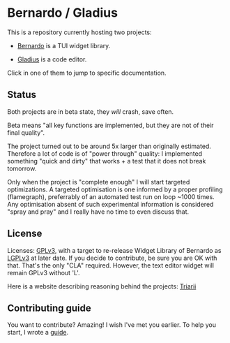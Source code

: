 # Bernardo / Gladius

This is a repository currently hosting two projects:

- [Bernardo](docs/bernardo_tui/index.md) is a TUI widget library.

- [Gladius](docs/gladius/index.md) is a code editor.

Click in one of them to jump to specific documentation. 

## Status

Both projects are in beta state, they *will* crash, save often.

Beta means "all key functions are implemented, but they are not of their final quality".

The project turned out to be around 5x larger than originally estimated. Therefore a lot of code is of "power through" quality: I implemented something "quick and dirty" that works + a test that it does not break tomorrow.

Only when the project is "complete enough" I will start targeted optimizations. A targeted optimisation is one informed by a proper profiling (flamegraph), preferrably of an automated test run on loop ~1000 times. Any optimisation absent of such experimental information is considered "spray and pray" and I really have no time to even discuss that.

## License

Licenses: [GPLv3](COPYRIGHT), with a target to re-release Widget Library of Bernardo as [LGPLv3](https://www.gnu.org/licenses/lgpl-3.0.en.html) at
later date.
If you decide to contribute, be sure you are OK with that. That's the only "CLA" required.
However, the text editor widget will remain GPLv3 without 'L'.

Here is a website describing reasoning behind the projects: [Triarii](https://njskalski.gitlab.io/triarii)

## Contributing guide

You want to contribute? Amazing! I wish I've met you earlier. To help you start, I wrote a [guide](docs/contributing_guide.md).
